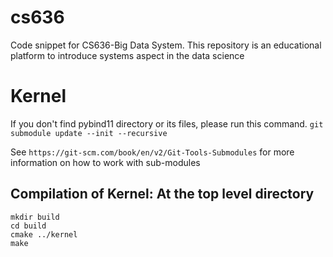 # cs636
Code snippet for CS636-Big Data System.
This repository is an educational platform to introduce systems aspect in the data science

# Kernel
If you don't find pybind11 directory or its files, please run this command.
`git submodule update --init --recursive`

See `https://git-scm.com/book/en/v2/Git-Tools-Submodules` for more information on how to work with sub-modules

## Compilation of Kernel: At the top level directory
```
mkdir build
cd build
cmake ../kernel
make
```
